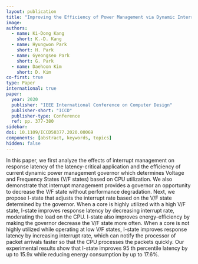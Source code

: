 ```yaml
---
layout: publication
title: "Improving the Efficiency of Power Management via Dynamic Interrupt Management"
image:
authors:
  - name: Ki-Dong Kang
    short: K.-D. Kang
  - name: Hyungwon Park
    short: H. Park
  - name: Gyeongseo Park
    short: G. Park
  - name: Daehoon Kim
    short: D. Kim
co-first: true
type: Paper
international: true
paper:
  year: 2020
  publisher: "IEEE International Conference on Computer Design"
  publisher-short: "ICCD"
  publisher-type: Conference
  ref: pp. 377-380
sidebar:
doi: 10.1109/ICCD50377.2020.00069
components: [abstract, keywords, topics]
hidden: false
---
```


In this paper, we first analyze the effects of interrupt management on response latency of the latency-critical application and the efficiency of current dynamic power management governor which determines Voltage and Frequency States (V/F states) based on CPU utilization. We also demonstrate that interrupt management provides a governor an opportunity to decrease the V/F state without performance degradation. Next, we propose I-state that adjusts the interrupt rate based on the V/F state determined by the governor. When a core is highly utilized with a high V/F state, I-state improves response latency by decreasing interrupt rate, moderating the load on the CPU. I-state also improves energy-efficiency by making the governor decrease the V/F state more often. When a core is not highly utilized while operating at low V/F states, I-state improves response latency by increasing interrupt rate, which can notify the processor of packet arrivals faster so that the CPU processes the packets quickly. Our experimental results show that I-state improves 95 th percentile latency by up to 15.9x while reducing energy consumption by up to 17.6%.